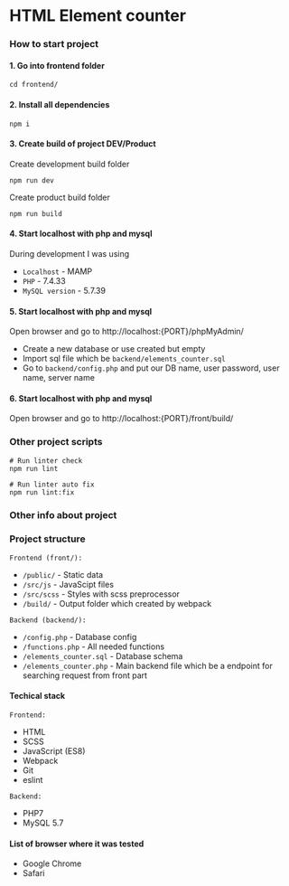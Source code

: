 # HTML Element counter

### How to start project

#### 1. Go into frontend folder

```
cd frontend/
```

#### 2. Install all dependencies

```
npm i
```

#### 3. Create build of project DEV/Product

Create development build folder

```
npm run dev
```

Create product build folder

```
npm run build
```

#### 4. Start localhost with php and mysql

During development I was using
- `Localhost` - MAMP
- `PHP` - 7.4.33
- `MySQL version` - 5.7.39

#### 5. Start localhost with php and mysql

Open browser and go to http://localhost:{PORT}/phpMyAdmin/

- Create a new database or use created but empty
- Import sql file which be `backend/elements_counter.sql`
- Go to `backend/config.php` and put our DB name, user password, user name, server name

#### 6. Start localhost with php and mysql

Open browser and go to http://localhost:{PORT}/front/build/

### Other project scripts

```
# Run linter check
npm run lint

# Run linter auto fix
npm run lint:fix
```

### Other info about project

### Project structure

`Frontend (front/):`

- `/public/` - Static data
- `/src/js` - JavaScipt files
- `/src/scss` - Styles with scss preprocessor
- `/build/` - Output folder which created by webpack

`Backend (backend/):`

- `/config.php` - Database config
- `/functions.php` - All needed functions
- `/elements_counter.sql` - Database schema
- `/elements_counter.php` - Main backend file which be a endpoint for searching request from front part

#### Techical stack

`Frontend:`

- HTML
- SCSS
- JavaScript (ES8)
- Webpack
- Git
- eslint

`Backend:`

- PHP7
- MySQL 5.7

#### List of browser where it was tested

- Google Chrome
- Safari
